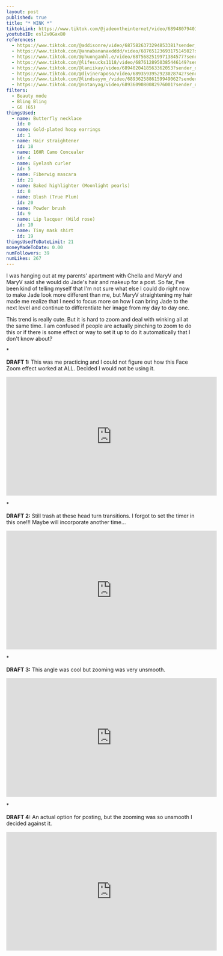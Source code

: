 ```yaml
---
layout: post
published: true
title: "* WINK *"
tiktokLink: https://www.tiktok.com/@jadeontheinternet/video/6894807940126051590?sender_device=pc&sender_web_id=6891999718790268421&is_from_webapp=1
youtubeID: esl2v0GaxB0
references:
  - https://www.tiktok.com/@addisonre/video/6875826373294853381?sender_device=pc&sender_web_id=6891999718790268421&is_from_webapp=1
  - https://www.tiktok.com/@annabananaxdddd/video/6876512369317514502?sender_device=pc&sender_web_id=6891999718790268421&is_from_webapp=1
  - https://www.tiktok.com/@phuonganhl.e/video/6875682519971384577?sender_device=pc&sender_web_id=6891999718790268421&is_from_webapp=1
  - https://www.tiktok.com/@lifesucks1118/video/6876128950385446149?sender_device=pc&sender_web_id=6891999718790268421&is_from_webapp=1
  - https://www.tiktok.com/@laniikay/video/6894020418563362053?sender_device=pc&sender_web_id=6870159340755109382&is_from_webapp=1
  - https://www.tiktok.com/@divineraposo/video/6893593952923028742?sender_device=pc&sender_web_id=6870159340755109382&is_from_webapp=1
  - https://www.tiktok.com/@lindsayym_/video/6893625886159949062?sender_device=pc&sender_web_id=6870159340755109382&is_from_webapp=1
  - https://www.tiktok.com/@notanyag/video/6893609080082976001?sender_device=pc&sender_web_id=6870159340755109382&is_from_webapp=1
filters:
  - Beauty mode
  - Bling Bling
  - G6 (65)
thingsUsed:
  - name: Butterfly necklace
    id: 0
  - name: Gold-plated hoop earrings
    id: 1
  - name: Hair straightener
    id: 18
  - name: 16HR Camo Concealer
    id: 4
  - name: Eyelash curler
    id: 5
  - name: Fiberwig mascara
    id: 21
  - name: Baked highlighter (Moonlight pearls)
    id: 8
  - name: Blush (True Plum)
    id: 20
  - name: Powder brush
    id: 9
  - name: Lip lacquer (Wild rose)
    id: 10
  - name: Tiny mask shirt
    id: 19
thingsUsedToDateLimit: 21
moneyMadeToDate: 0.00
numFollowers: 39
numLikes: 267
---
```


I was hanging out at my parents' apartment with Chella and MaryV and MaryV said she would do Jade's hair and makeup for a post. So far, I've been kind of telling myself that I'm not sure what else I could do right now to make Jade look more different than me, but MaryV straightening my hair made me realize that I need to focus more on how I can bring Jade to the next level and continue to differentiate her image from my day to day one.

This trend is really cute. But it is hard to zoom and deal with winking all at the same time. I am confused if people are actually pinching to zoom to do this or if there is some effect or way to set it up to do it automatically that I don't know about?

\*

**DRAFT 1:**
This was me practicing and I could not figure out how this Face Zoom effect worked at ALL. Decided I would not be using it.

<iframe width="560" height="315" src="https://www.youtube-nocookie.com/embed/lh-LrfWS6VE" frameborder="0" allow="accelerometer; autoplay; clipboard-write; encrypted-media; gyroscope; picture-in-picture" allowfullscreen></iframe>

\*

**DRAFT 2:**
Still trash at these head turn transitions. I forgot to set the timer in this one!!! Maybe will incorporate another time...

<iframe width="560" height="315" src="https://www.youtube-nocookie.com/embed/1yTjWh4MQxY" frameborder="0" allow="accelerometer; autoplay; clipboard-write; encrypted-media; gyroscope; picture-in-picture" allowfullscreen></iframe>

\*

**DRAFT 3:**
This angle was cool but zooming was very unsmooth.

<iframe width="560" height="315" src="https://www.youtube-nocookie.com/embed/huXrVogvsWs" frameborder="0" allow="accelerometer; autoplay; clipboard-write; encrypted-media; gyroscope; picture-in-picture" allowfullscreen></iframe>

\*

**DRAFT 4:**
An actual option for posting, but the zooming was so unsmooth I decided against it.

<iframe width="560" height="315" src="https://www.youtube-nocookie.com/embed/-viMKuI1G-A" frameborder="0" allow="accelerometer; autoplay; clipboard-write; encrypted-media; gyroscope; picture-in-picture" allowfullscreen></iframe>

